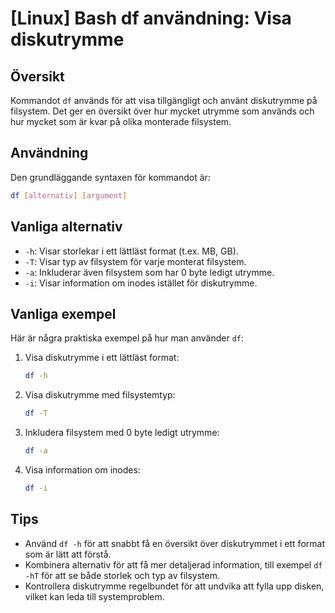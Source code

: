 # [Linux] Bash df användning: Visa diskutrymme

## Översikt
Kommandot `df` används för att visa tillgängligt och använt diskutrymme på filsystem. Det ger en översikt över hur mycket utrymme som används och hur mycket som är kvar på olika monterade filsystem.

## Användning
Den grundläggande syntaxen för kommandot är:

```bash
df [alternativ] [argument]
```

## Vanliga alternativ
- `-h`: Visar storlekar i ett lättläst format (t.ex. MB, GB).
- `-T`: Visar typ av filsystem för varje monterat filsystem.
- `-a`: Inkluderar även filsystem som har 0 byte ledigt utrymme.
- `-i`: Visar information om inodes istället för diskutrymme.

## Vanliga exempel
Här är några praktiska exempel på hur man använder `df`:

1. Visa diskutrymme i ett lättläst format:
   ```bash
   df -h
   ```

2. Visa diskutrymme med filsystemtyp:
   ```bash
   df -T
   ```

3. Inkludera filsystem med 0 byte ledigt utrymme:
   ```bash
   df -a
   ```

4. Visa information om inodes:
   ```bash
   df -i
   ```

## Tips
- Använd `df -h` för att snabbt få en översikt över diskutrymmet i ett format som är lätt att förstå.
- Kombinera alternativ för att få mer detaljerad information, till exempel `df -hT` för att se både storlek och typ av filsystem.
- Kontrollera diskutrymme regelbundet för att undvika att fylla upp disken, vilket kan leda till systemproblem.